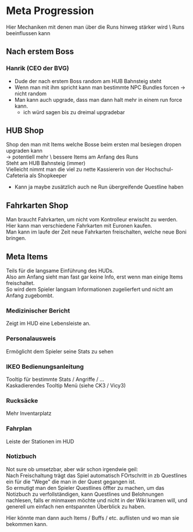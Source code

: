 # Meta Progression

Hier Mechaniken mit denen man über die Runs hinweg stärker wird \ Runs beeinflussen kann

## Nach erstem Boss

### Hanrik (CEO der BVG)

- Dude der nach erstem Boss random am HUB Bahnsteig steht
- Wenn man mit ihm spricht kann man bestimmte NPC Bundles forcen -> nicht random
- Man kann auch upgrade, dass man dann halt mehr in einem run force kann.
  - ich würd sagen bis zu dreimal upgradebar

## HUB Shop

Shop den man mit Items welche Bosse beim ersten mal besiegen dropen upgraden kann \
-> potentiell mehr \ bessere Items am Anfang des Runs \
Steht am HUB Bahnsteig (immer) \
Vielleicht nimmt man die viel zu nette Kassiererin von der Hochschul-Cafeteria als Shopkeeper

- Kann ja maybe zusätzlich auch ne Run übergreifende Questline haben

## Fahrkarten Shop

Man braucht Fahrkarten, um nicht vom Kontrolleur erwischt zu werden. \
Hier kann man verschiedene Fahrkarten mit Euronen kaufen. \
Man kann im laufe der Zeit neue Fahrkarten freischalten, welche neue Boni bringen.

## Meta Items

Teils für die langsame Einführung des HUDs. \
Also am Anfang sieht man fast gar keine Info, erst wenn man einige Items freischaltet. \
So wird dem Spieler langsam Informationen zugelierfert und nicht am Anfang zugebombt.

### Medizinischer Bericht

Zeigt im HUD eine Lebensleiste an.

### Personalausweis

Ermöglicht dem Spieler seine Stats zu sehen

### IKEO Bedienungsanleitung

Tooltip für bestimmte Stats / Angriffe / ... \
Kaskadierendes Tooltip Menü (siehe CK3 / Vicy3)

### Rucksäcke

Mehr Inventarplatz

### Fahrplan

Leiste der Stationen im HUD

### Notizbuch

Not sure ob umsetzbar, aber wär schon irgendwie geil: \
Nach Freischaltung trägt das Spiel automatisch FOrtschritt in zb Questlines ein für die "Wege" die man in der Quest gegangen ist. \
So ermutigt man den Spieler Questlines öffter zu machen, um das Notizbuch zu verfollständigen, kann Questlines und Belohnungen nachlesen, falls er minmaxen möchte und nicht in der Wiki kramen will, und generell um einfach nen entspannten Überblick zu haben.

Hier könnte man dann auch Items / Buffs / etc. auflisten und wo man sie bekommen kann.
